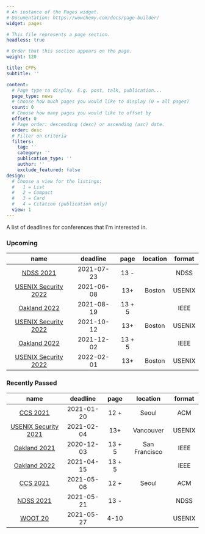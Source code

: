 ```yaml
---
# An instance of the Pages widget.
# Documentation: https://wowchemy.com/docs/page-builder/
widget: pages

# This file represents a page section.
headless: true

# Order that this section appears on the page.
weight: 120

title: CFPs
subtitle: ''

content:
  # Page type to display. E.g. post, talk, publication...
  page_type: news
  # Choose how much pages you would like to display (0 = all pages)
  count: 0
  # Choose how many pages you would like to offset by
  offset: 0
  # Page order: descending (desc) or ascending (asc) date.
  order: desc
  # Filter on criteria
  filters:
    tag: ''
    category: ''
    publication_type: ''
    author: ''
    exclude_featured: false
design:
  # Choose a view for the listings:
  #   1 = List
  #   2 = Compact
  #   3 = Card
  #   4 = Citation (publication only)
  view: 1
---
```


A list of deadlines for conferences that I’m interested in.

### Upcoming

|                             name                             |  deadline  |  page  | location | format |
| :----------------------------------------------------------: | :--------: | :----: | :------: | :----: |
|      [NDSS 2021](https://www.ndss-symposium.org/ndss2022/)   | 2021-07-23 |  13 -  |          |  NDSS  |
| [USENIX Security 2022](https://www.usenix.org/conference/usenixsecurity22) | 2021-06-08 |  13+   |  Boston  | USENIX |
|   [Oakland 2022](https://www.ieee-security.org/TC/SP2022/)   | 2021-08-19 | 13 + 5 |          |  IEEE  |
| [USENIX Security 2022](https://www.usenix.org/conference/usenixsecurity22) | 2021-10-12 |  13+   |  Boston  | USENIX |
|   [Oakland 2022](https://www.ieee-security.org/TC/SP2022/)   | 2021-12-02 | 13 + 5 |          |  IEEE  |
| [USENIX Security 2022](https://www.usenix.org/conference/usenixsecurity22) | 2022-02-01 |  13+   |  Boston  | USENIX |


### Recently Passed


|                             name                             |  deadline  |  page  |   location    | format |
| :----------------------------------------------------------: | :--------: | :----: | :-----------: | :----: |
|       [CCS 2021](https://www.sigsac.org/ccs/CCS2021/)        | 2021-01-20 |  12 +  |     Seoul     |  ACM   |
| [USENIX Security 2021](https://www.usenix.org/conference/usenixsecurity21) | 2021-02-04 |  13+   |   Vancouver   | USENIX |
|   [Oakland 2021](https://www.ieee-security.org/TC/SP2021/)   | 2020-12-03 | 13 + 5 | San Francisco |  IEEE  |
|   [Oakland 2022](https://www.ieee-security.org/TC/SP2022/)   | 2021-04-15 | 13 + 5 |          |  IEEE  |
|       [CCS 2021](https://www.sigsac.org/ccs/CCS2021/)        | 2021-05-06 |  12 +  |  Seoul   |  ACM   |
|      [NDSS 2021](https://www.ndss-symposium.org/ndss2022/)   | 2021-05-21 |  13 -  |          |  NDSS  |
|      [WOOT 20](https://www.usenix.org/conference/woot20)   | 2021-05-27 |  4-10  |          |  USENIX  |